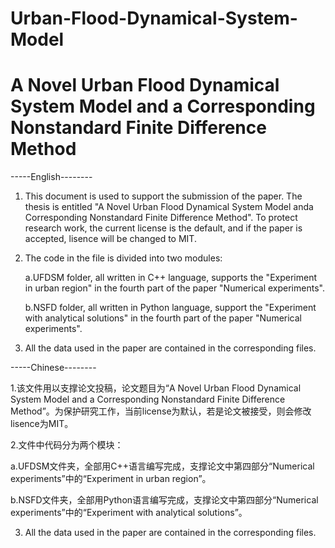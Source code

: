 # Urban-Flood-Dynamical-System-Model
A Novel Urban Flood Dynamical System Model and a Corresponding Nonstandard Finite Difference Method
===================================================================================================
-----English--------

1. This document is used to support the submission of the paper. The thesis is entitled "A Novel Urban Flood Dynamical System Model anda Corresponding Nonstandard Finite Difference Method". To protect research work, the current license is the default, and if the paper is accepted, lisence will be changed to MIT.
2. The code in the file is divided into two modules:
   
   a.UFDSM folder, all written in C++ language, supports the "Experiment in urban region" in the fourth part of the paper "Numerical experiments".
   
   b.NSFD folder, all written in Python language, support the "Experiment with analytical solutions" in the fourth part of the paper "Numerical experiments".

3. All the data used in the paper are contained in the corresponding files.



-----Chinese--------

1.该文件用以支撑论文投稿，论文题目为“A Novel Urban Flood Dynamical System Model and a Corresponding Nonstandard Finite Difference Method”。为保护研究工作，当前license为默认，若是论文被接受，则会修改lisence为MIT。

2.文件中代码分为两个模块：

   a.UFDSM文件夹，全部用C++语言编写完成，支撑论文中第四部分“Numerical experiments”中的“Experiment in urban region”。
   
   b.NSFD文件夹，全部用Python语言编写完成，支撑论文中第四部分“Numerical experiments”中的“Experiment with analytical solutions”。

3. All the data used in the paper are contained in the corresponding files.

